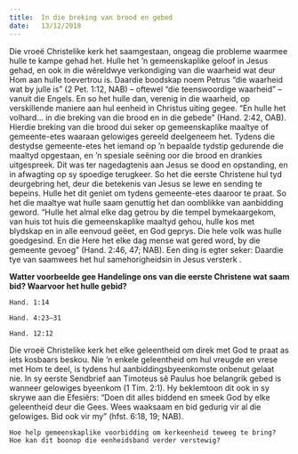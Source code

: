 ```yaml
---
title:  In die breking van brood en gebed
date:   13/12/2018
---
```


Die vroeë Christelike kerk het saamgestaan, ongeag die probleme waarmee hulle te kampe gehad het. Hulle het ’n gemeenskaplike geloof in Jesus gehad, en ook in die wêreldwye verkondiging van die waarheid wat deur Hom aan hulle toevertrou is. Daardie boodskap noem Petrus “die waarheid wat by julle is” (2 Pet. 1:12, NAB) – oftewel “die teenswoordige waarheid” – vanuit die Engels. En so het hulle dan, verenig in die waarheid, op verskillende maniere aan hul eenheid in Christus uiting gegee. “En hulle het volhard... in die breking van die brood en in die gebede” (Hand. 2:42, OAB). Hierdie breking van die brood dui seker op gemeenskaplike maaltye of gemeente-etes waaraan gelowiges gereeld deelgeneem het. Tydens die destydse gemeente-etes het iemand op ’n bepaalde tydstip gedurende die maaltyd opgestaan, en ’n spesiale seëning oor die brood en drankies uitgespreek. Dit was ter nagedagtenis aan Jesus se dood en opstanding, en in afwagting op sy spoedige terugkeer. So het die eerste Christene hul tyd deurgebring het, deur die betekenis van Jesus se lewe en sending te bepeins. Hulle het dit geniet om tydens gemeente-etes daaroor te praat. So het die maaltye wat hulle saam genuttig het dan oomblikke van aanbidding geword. “Hulle het almal elke dag getrou by die tempel bymekaargekom, van huis tot huis die gemeenskaplike maaltyd gehou, hulle kos met blydskap en in alle eenvoud geëet, en God geprys. Die hele volk was hulle goedgesind. En die Here het elke dag mense wat gered word, by die gemeente gevoeg” (Hand. 2:46, 47; NAB). Een ding is egter seker: Daardie tye van saamwees het hul samehorigheidsin in Jesus versterk . 

**Watter voorbeelde gee Handelinge ons van die eerste Christene wat saam bid? Waarvoor het hulle gebid?** 

`Hand. 1:14` 

`Hand. 4:23–31` 

`Hand. 12:12` 

Die vroeë Christelike kerk het elke geleentheid om direk met God te praat as iets kosbaars beskou. Nie ’n enkele geleentheid om hul vreugde en vrese met Hom te deel, is tydens hul aanbiddingsbyeenkomste onbenut gelaat nie. In sy eerste Sendbrief aan Timoteus sê Paulus hoe belangrik gebed is wanneer gelowiges byeenkom (1 Tim. 2:1). Hy beklemtoon dit ook in sy skrywe aan die Efesiërs: “Doen dit alles biddend en smeek God by elke geleentheid deur die Gees. Wees waaksaam en bid gedurig vir al die gelowiges. Bid ook vir my” (hfst. 6:18, 19; NAB). 

`Hoe help gemeenskaplike voorbidding om kerkeenheid teweeg te bring? Hoe kan dit boonop die eenheidsband verder verstewig?`